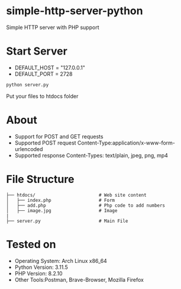 # simple-http-server-python
Simple HTTP server with PHP support

# Start Server


- DEFAULT_HOST = "127.0.0.1"
- DEFAULT_PORT = 2728


```python
python server.py
```

Put your files to htdocs folder






# About 

- Support for POST and GET requests 
- Supported POST request Content-Type:application/x-www-form-urlencoded
- Supported response Content-Types: text/plain, jpeg, png, mp4



# File Structure

```
├── htdocs/                        # Web site content
│   ├── index.php                  # Form
│   ├── add.php                    # Php code to add numbers
│   ├── image.jpg                  # Image
|
├── server.py                      # Main File 
```


# Tested on

- Operating System: Arch Linux x86_64
- Python Version: 3.11.5
- PHP Version: 8.2.10
- Other Tools:Postman, Brave-Browser, Mozilla Firefox
